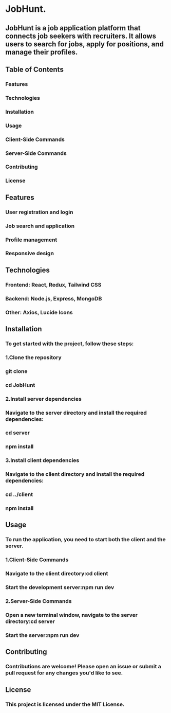 # JobHunt.

## JobHunt is a job application platform that connects job seekers with recruiters. It allows users to search for jobs, apply for positions, and manage their profiles.



## Table of Contents

### Features
### Technologies
### Installation
### Usage
### Client-Side Commands
### Server-Side Commands
### Contributing
### License


## Features
### User registration and login
### Job search and application
### Profile management
### Responsive design

## Technologies
### Frontend: React, Redux, Tailwind CSS
### Backend: Node.js, Express, MongoDB
### Other: Axios, Lucide Icons

## Installation
### To get started with the project, follow these steps:
### 1.Clone the repository
### git clone <repository-url>
### cd JobHunt

### 2.Install server dependencies
### Navigate to the server directory and install the required dependencies:
### cd server
### npm install

### 3.Install client dependencies
### Navigate to the client directory and install the required dependencies:
### cd ../client
### npm install

## Usage
### To run the application, you need to start both the client and the server.
### 1.Client-Side Commands
### Navigate to the client directory:cd client
### Start the development server:npm run dev

### 2.Server-Side Commands
### Open a new terminal window, navigate to the server directory:cd server
### Start the server:npm run dev

## Contributing
### Contributions are welcome! Please open an issue or submit a pull request for any changes you'd like to see.

## License
### This project is licensed under the MIT License.





